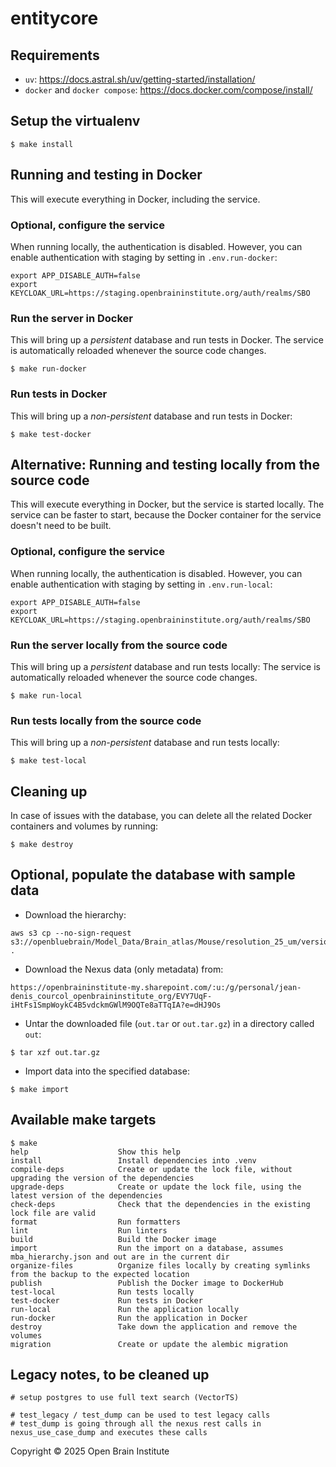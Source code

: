 # entitycore

## Requirements

- `uv`: https://docs.astral.sh/uv/getting-started/installation/
- `docker` and `docker compose`: https://docs.docker.com/compose/install/


## Setup the virtualenv

```
$ make install
```

## Running and testing in Docker

This will execute everything in Docker, including the service.

### Optional, configure the service

When running locally, the authentication is disabled.
However, you can enable authentication with staging by setting in `.env.run-docker`:

```
export APP_DISABLE_AUTH=false
export KEYCLOAK_URL=https://staging.openbraininstitute.org/auth/realms/SBO
```

### Run the server in Docker

This will bring up a *persistent* database and run tests in Docker.
The service is automatically reloaded whenever the source code changes.

```
$ make run-docker
```

### Run tests in Docker

This will bring up a *non-persistent* database and run tests in Docker:

```
$ make test-docker
```

## Alternative: Running and testing locally from the source code

This will execute everything in Docker, but the service is started locally.
The service can be faster to start, because the Docker container for the service doesn't need to be built.

### Optional, configure the service

When running locally, the authentication is disabled.
However, you can enable authentication with staging by setting in `.env.run-local`:

```
export APP_DISABLE_AUTH=false
export KEYCLOAK_URL=https://staging.openbraininstitute.org/auth/realms/SBO
```

### Run the server locally from the source code

This will bring up a *persistent* database and run tests locally:
The service is automatically reloaded whenever the source code changes.

```
$ make run-local
```

### Run tests locally from the source code

This will bring up a *non-persistent* database and run tests locally:

```
$ make test-local
```

## Cleaning up

In case of issues with the database, you can delete all the related Docker containers and volumes by running:

```
$ make destroy
```

## Optional, populate the database with sample data

- Download the hierarchy:

```
aws s3 cp --no-sign-request s3://openbluebrain/Model_Data/Brain_atlas/Mouse/resolution_25_um/version_1.1.0/Parcellation_ontology/mba_hierarchy.json . 
```

- Download the Nexus data (only metadata) from:
```
https://openbraininstitute-my.sharepoint.com/:u:/g/personal/jean-denis_courcol_openbraininstitute_org/EVY7UqF-iHtFs1SmpWoykC4B5vdckmGWlM9OQTe8aTTqIA?e=dHJ9Os
```
- Untar the downloaded file (`out.tar` or `out.tar.gz`) in a directory called `out`:

```
$ tar xzf out.tar.gz
```

- Import data into the specified database:

```
$ make import
```

## Available make targets

```
$ make
help                    Show this help
install                 Install dependencies into .venv
compile-deps            Create or update the lock file, without upgrading the version of the dependencies
upgrade-deps            Create or update the lock file, using the latest version of the dependencies
check-deps              Check that the dependencies in the existing lock file are valid
format                  Run formatters
lint                    Run linters
build                   Build the Docker image
import                  Run the import on a database, assumes mba_hierarchy.json and out are in the current dir
organize-files          Organize files locally by creating symlinks from the backup to the expected location
publish                 Publish the Docker image to DockerHub
test-local              Run tests locally
test-docker             Run tests in Docker
run-local               Run the application locally
run-docker              Run the application in Docker
destroy                 Take down the application and remove the volumes
migration               Create or update the alembic migration
```

## Legacy notes, to be cleaned up

```
# setup postgres to use full text search (VectorTS)

# test_legacy / test_dump can be used to test legacy calls
# test_dump is going through all the nexus rest calls in nexus_use_case_dump and executes these calls
```


Copyright © 2025 Open Brain Institute
